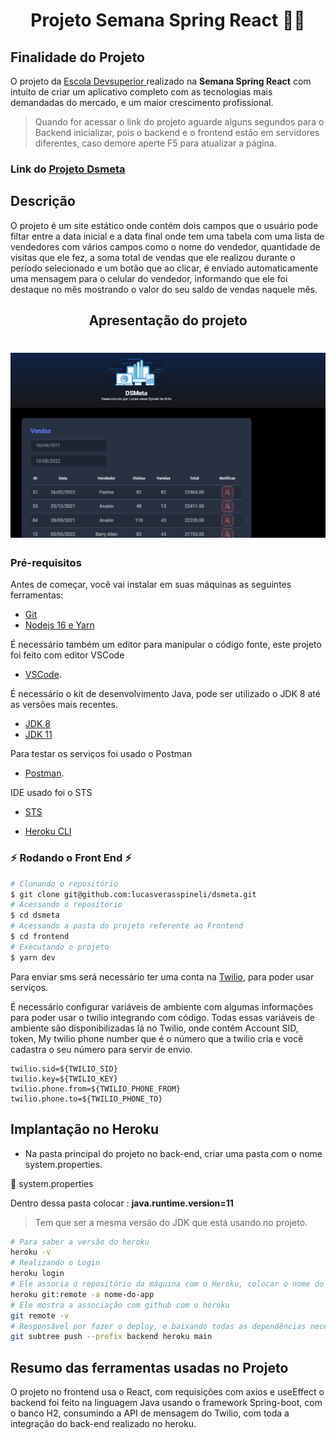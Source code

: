 <h1 align="center">Projeto Semana Spring React  🚀🚀</h1>

## Finalidade do Projeto 

O projeto da <a href ="https://devsuperior.com.br/evento-sds"> 
Escola Devsuperior </a> realizado na **Semana Spring React** com intuito de criar um aplicativo completo com as tecnologias mais demandadas do mercado, e um maior crescimento profissional.

> Quando for acessar o link do projeto aguarde alguns segundos para o Backend inicializar, pois o backend e o frontend estão em servidores diferentes, caso demore aperte F5 para atualizar a página. 


### Link do <a href ="https://dsmeta-sales-history.netlify.app/">Projeto Dsmeta</a>

## Descrição  
<p>
O projeto é um site estático onde contém dois campos que o usuário pode filtar entre a data inicial e a data final onde tem uma tabela com uma lista de vendedores com vários campos
como o nome do vendedor, quantidade de visitas que ele fez, a soma total de vendas que ele realizou durante o período selecionado e um botão que ao clicar, é enviado 
automaticamente uma mensagem para o celular do vendedor, informando que ele foi destaque no mês mostrando o valor do seu saldo de vendas naquele mês.
</p>

<h2><p align="center">Apresentação do projeto</p></h2>
</p>
<h1 align="center">
    <img alt="Readme" title="Readme" src="./projeto.gif">
</h1>

### Pré-requisitos

Antes de começar, você vai instalar em suas máquinas as seguintes ferramentas:
- [Git](https://git-scm.com) 
- [Nodejs 16 e Yarn](https://nodejs.org/en/)
 
É necessário também um editor para manipular o código fonte, este projeto foi feito com editor VSCode
- [VSCode](https://code.visualstudio.com/).

É necessário o kit de desenvolvimento Java, pode ser utilizado o JDK 8 até as versões mais recentes.
- [JDK 8](https://www.oracle.com/br/java/technologies/javase/javase8u211-later-archive-downloads.html)
- [JDK 11](https://www.oracle.com/br/java/technologies/javase/jdk11-archive-downloads.html)

Para testar os serviços foi usado o Postman
- [Postman](https://www.postman.com/).

IDE usado foi o STS
- [STS](https://spring.io/tools)

- [Heroku CLI](https://devcenter.heroku.com/articles/heroku-cli)

 ### ⚡ Rodando o Front End ⚡

```bash
# Clonando o repositório
$ git clone git@github.com:lucasverasspineli/dsmeta.git
# Acessando o repositório
$ cd dsmeta
# Acessando a pasta do projeto referente ao Frontend 
$ cd frontend
# Executando o projeto
$ yarn dev
```
Para enviar sms será necessário ter uma conta na [Twilio](https://www.twilio.com/pt-br/), para poder usar serviços. 

É necessário configurar variáveis de ambiente com algumas informações para poder usar o twilio integrando com código.
Todas essas variáveis de ambiente são disponibilizadas lá no Twilio, onde contém Account SID, token, My twilio phone number que é o número que a twilio cria e você cadastra o seu número para servir de envio.

```
twilio.sid=${TWILIO_SID}
twilio.key=${TWILIO_KEY}
twilio.phone.from=${TWILIO_PHONE_FROM}
twilio.phone.to=${TWILIO_PHONE_TO}
```

## Implantação no Heroku

- Na pasta principal do projeto no back-end, criar uma pasta com o nome system.properties.

📁 system.properties

Dentro dessa pasta colocar : **java.runtime.version=11**

> Tem que ser a mesma versão do JDK que está usando no projeto.

```bash
# Para saber a versão do heroku
heroku -v
# Realizando o Login
heroku login
# Ele associa o repositório da máquina com o Heroku, colocar o nome do seu app
heroku git:remote -a nome-do-app
# Ele mostra a associação com github com o heroku
git remote -v
# Responsável por fazer o deploy, e baixando todas as dependências necessárias
git subtree push --prefix backend heroku main
```

## Resumo das ferramentas usadas no Projeto

O projeto no frontend usa o React, com requisições com axios e useEffect o backend foi feito na linguagem Java usando o framework Spring-boot, com o banco H2, consumindo a API de mensagem do Twilio, com toda a integração do back-end realizado no heroku.
